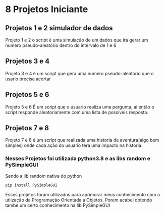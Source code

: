 # 8 Projetos Iniciante
## Projetos 1 e 2 simulador de dados
  Projeto 1 e 2 o script é uma simulação de um dados que ira gerar um numero pseudo-aleatório dentro do intervalo de 1 e 6
  
## Projetos 3 e 4
  Projeto 3 e 4 é um script que gera uma numero pseudo-aleatório que o usario precisa acertar 
  
## Projetos 5 e 6
  Projeto 5 e 6 É um script que o usuario realiza uma pergunta, ai então o script responde aleatoriamente com uma lista de possiveis resposta.
## Projetos 7 e 8
  Projeto 7 e 8 é um script que realizada uma historia de aventura(algo bem simples) onde cada ação do usuario tera uma impacto na historia.


### Nesses Projetos foi utilizada python3.8 e as libs random e PySimpleGUI
   Sendo a lib random nativa do python
   
    pip install PySimpleGUI
    
  Esses projetos foram utilizados para aprimorar meus conhecimento com a utlização da Programação Orientada a Objetos. Porem acabei obtendo tambe um certo  conhecimento na lib PySimpleGUI
  
